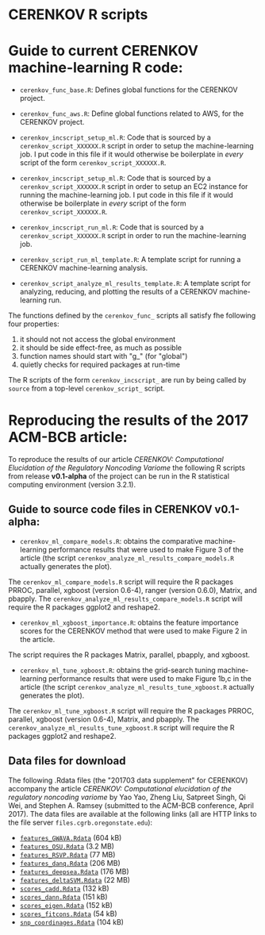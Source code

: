 # CERENKOV R scripts #


# Guide to current CERENKOV machine-learning R code:

- `cerenkov_func_base.R`: Defines global functions for the CERENKOV project.

- `cerenkov_func_aws.R`: Define global functions related to AWS, for the
  CERENKOV project.

- `cerenkov_incscript_setup_ml.R`: Code that is sourced by a
`cerenkov_script_XXXXXX.R` script in order to setup the machine-learning job.  I
put code in this file if it would otherwise be boilerplate in *every* script of
the form `cerenkov_script_XXXXXX.R`.
          
- `cerenkov_incscript_setup_ml.R`: Code that is sourced by a
`cerenkov_script_XXXXXX.R` script in order to setup an EC2 instance for running
the machine-learning job.  I put code in this file if it would otherwise be
boilerplate in *every* script of the form `cerenkov_script_XXXXXX.R`.

- `cerenkov_incscript_run_ml.R`: Code that is sourced by a `cerenkov_script_XXXXXX.R` script in
order to run the machine-learning job.

- `cerenkov_script_run_ml_template.R`: A template script for running a CERENKOV machine-learning
analysis.

- `cerenkov_script_analyze_ml_results_template.R`: A template script for analyzing, reducing, and
plotting the results of a CERENKOV machine-learning run.

The functions defined by the `cerenkov_func_` scripts all satisfy fhe following four properties:
1. it should not not access the global environment
2. it should be side effect-free, as much as possible
3. function names should start with "g_" (for "global")
4. quietly checks for required packages at run-time

The R scripts of the form `cerenkov_incscript_` are run by being called by `source` from
a top-level `cerenkov_script_` script.

# Reproducing the results of the 2017 ACM-BCB article:

To reproduce the results of our article *CERENKOV:* *Computational*
*Elucidation* *of* *the* *Regulatory* *Noncoding* *Variome* the following R
scripts from release **v0.1-alpha** of the project can be run in the R
statistical computing environment (version 3.2.1).

## Guide to source code files in CERENKOV v0.1-alpha:

- `cerenkov_ml_compare_models.R`: obtains the comparative machine-learning
performance results that were used to make Figure 3 of the article (the script
`cerenkov_analyze_ml_results_compare_models.R` actually generates the plot).

The `cerenkov_ml_compare_models.R` script will require the R packages PRROC, parallel, 
xgboost (version 0.6-4), ranger (version 0.6.0), Matrix, and pbapply. The
`cerenkov_analyze_ml_results_compare_models.R` script will require the R packages ggplot2
and reshape2.

- `cerenkov_ml_xgboost_importance.R`: obtains the feature importance scores for
the CERENKOV method that were used to make Figure 2 in the article. 

The script requires the R packages Matrix, parallel, pbapply, and xgboost.

- `cerenkov_ml_tune_xgboost.R`: obtains the grid-search tuning machine-learning
performance results that were used to make Figure 1b,c in the article (the
script `cerenkov_analyze_ml_results_tune_xgboost.R` actually generates the
plot).

The `cerenkov_ml_tune_xgboost.R` script will require the R packages PRROC,
parallel, xgboost (version 0.6-4), Matrix, and pbapply. The
`cerenkov_analyze_ml_results_tune_xgboost.R` script will require the R packages
ggplot2 and reshape2.


## Data files for download

The following .Rdata files (the "201703 data supplement" for CERENKOV) accompany
the article *CERENKOV: Computational elucidation of the regulatory noncoding
variome* by Yao Yao, Zheng Liu, Satpreet Singh, Qi Wei, and Stephen A. Ramsey
(submitted to the ACM-BCB conference, April 2017). The data files are available
at the following links (all are HTTP links to the file server `files.cgrb.oregonstate.edu`):

- [`features_GWAVA.Rdata`](http://files.cgrb.oregonstate.edu/Ramsey_Lab/cerenkov/datafiles_201703/features_GWAVA.Rdata) (604 kB)
- [`features_OSU.Rdata`](http://files.cgrb.oregonstate.edu/Ramsey_Lab/cerenkov/datafiles_201703/features_OSU.Rdata) (3.2 MB)
- [`features_RSVP.Rdata`](http://files.cgrb.oregonstate.edu/Ramsey_Lab/cerenkov/datafiles_201703/features_RSVP.Rdata) (77 MB)
- [`features_danq.Rdata`](http://files.cgrb.oregonstate.edu/Ramsey_Lab/cerenkov/datafiles_201703/features_danq.Rdata) (206 MB)
- [`features_deepsea.Rdata`](http://files.cgrb.oregonstate.edu/Ramsey_Lab/cerenkov/datafiles_201703/features_deepsea.Rdata) (176 MB)
- [`features_deltaSVM.Rdata`](http://files.cgrb.oregonstate.edu/Ramsey_Lab/cerenkov/datafiles_201703/features_deltaSVM.Rdata) (22 MB)
- [`scores_cadd.Rdata`](http://files.cgrb.oregonstate.edu/Ramsey_Lab/cerenkov/datafiles_201703/scores_cadd.Rdata) (132 kB)
- [`scores_dann.Rdata`](http://files.cgrb.oregonstate.edu/Ramsey_Lab/cerenkov/datafiles_201703/scores_dann.Rdata) (151 kB)
- [`scores_eigen.Rdata`](http://files.cgrb.oregonstate.edu/Ramsey_Lab/cerenkov/datafiles_201703/scores_eigen.Rdata) (152 kB)
- [`scores_fitcons.Rdata`](http://files.cgrb.oregonstate.edu/Ramsey_Lab/cerenkov/datafiles_201703/scores_fitcons.Rdata) (54 kB)
- [`snp_coordinages.Rdata`](http://files.cgrb.oregonstate.edu/Ramsey_Lab/cerenkov/datafiles_201703/snp_coordinates.Rdata) (104 kB)
